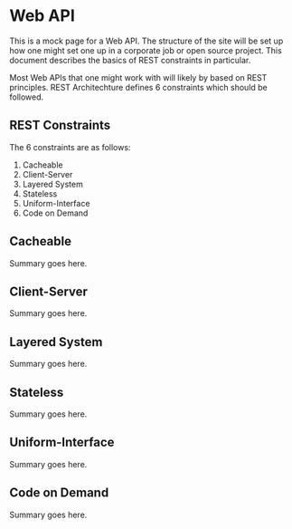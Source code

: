 # Web API

This is a mock page for a Web API. The structure of the site will be set up how one might set one up in a corporate job or open source project. 
This document describes the basics of REST constraints in particular.

Most Web APIs that one might work with will likely by based on REST principles. REST Architechture defines 6 constraints which should be followed. 

## REST Constraints

The 6 constraints are as follows:

  1. Cacheable
  1. Client-Server
  1. Layered System
  1. Stateless
  1. Uniform-Interface
  1. Code on Demand
  
## Cacheable

Summary goes here.

## Client-Server

Summary goes here.

## Layered System

Summary goes here.

## Stateless

Summary goes here.

## Uniform-Interface

Summary goes here.

## Code on Demand

Summary goes here.

